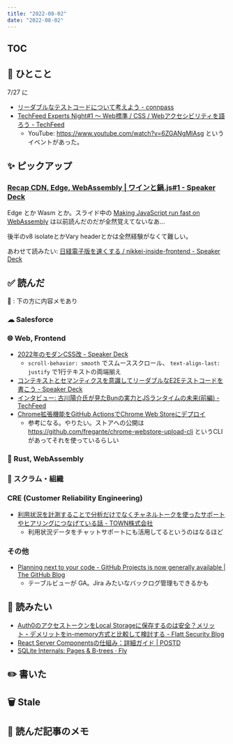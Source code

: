 ```yaml
---
title: "2022-08-02"
date: "2022-08-02"
---
```


## TOC

## 💬 ひとこと

7/27 に
- [リーダブルなテストコードについて考えよう - connpass](https://veriserve-event.connpass.com/event/243280/)
- [TechFeed Experts Night#1 〜 Web標準 / CSS / Webアクセシビリティを語ろう - TechFeed](https://techfeed.io/events/techfeed-experts-night-20220727)
  - YouTube: https://www.youtube.com/watch?v=6ZGANgMlAsg
というイベントがあった。

## ✨ ピックアップ

### [Recap CDN, Edge, WebAssembly | ワインと鍋.js#1 - Speaker Deck](https://speakerdeck.com/sadnessojisan/recap-cdn-edge-webassembly-waintoguo-dot-js-number-1)

Edge とか Wasm とか。スライド中の
[Making JavaScript run fast on WebAssembly](https://bytecodealliance.org/articles/making-javascript-run-fast-on-webassembly)
は以前読んだのだが全然覚えてないなあ...

後半のv8 isolateとかVary headerとかは全然経験がなくて難しい。

あわせて読みたい: [日経電子版を速くする / nikkei-inside-frontend - Speaker Deck](https://speakerdeck.com/sisidovski/nikkei-inside-frontend)

## ✅ 読んだ

📝 : 下の方に内容メモあり

### ☁︎ Salesforce


### 🌐 Web, Frontend
- [2022年のモダンCSS改 - Speaker Deck](https://speakerdeck.com/tonkotsuboy_com/2022nian-falsemodancssgai)
  - `scroll-behavior: smooth` でスムーススクロール、 `text-align-last: justify` で1行テキストの両端揃え
- [コンテキストとセマンティクスを意識してリーダブルなE2Eテストコードを書こう - Speaker Deck](https://speakerdeck.com/tsuemura/kontekisutotosemanteikusuwoyi-shi-siteridaburunae2etesutokodowoshu-kou)
- [インタビュー: 古川陽介氏が見たBunの実力とJSランタイムの未来(前編) - TechFeed](https://techfeed.io/entries/62e73bcd93a91410f0896d19)
- [Chrome拡張機能をGitHub ActionsでChrome Web Storeにデプロイ](https://zenn.dev/eetann/articles/2022-07-25-crx-with-github-actions)
  - 参考になる。やりたい。ストアへの公開は https://github.com/fregante/chrome-webstore-upload-cli というCLIがあってそれを使っているらしい

### 🦀 Rust, WebAssembly


### 🤝 スクラム・組織

### CRE (Customer Reliability Engineering)
- [利用状況を計測することで分析だけでなくチャネルトークを使ったサポートやヒアリングにつなげている話 - TOWN株式会社](https://town.biz/blog/3979)
  - 利用状況データをチャットサポートにも活用してるというのはなるほど


### その他
- [Planning next to your code - GitHub Projects is now generally available | The GitHub Blog](https://github.blog/2022-07-27-planning-next-to-your-code-github-projects-is-now-generally-available/)
  - テーブルビューが GA。Jira みたいなバックログ管理もできるかも

## 👀 読みたい

- [Auth0のアクセストークンをLocal Storageに保存するのは安全？メリット・デメリットをin-memory方式と比較して検討する - Flatt Security Blog](https://blog.flatt.tech/entry/auth0_access_token?utm_source=pocket_mylist)
- [React Server Componentsの仕組み：詳細ガイド | POSTD](https://postd.cc/how-react-server-components-work/)
- [SQLite Internals: Pages & B-trees · Fly](https://fly.io/blog/sqlite-internals-btree/?utm_source=pocket_mylist)

## ✏️ 書いた


## 🗑 Stale


## 📝 読んだ記事のメモ
